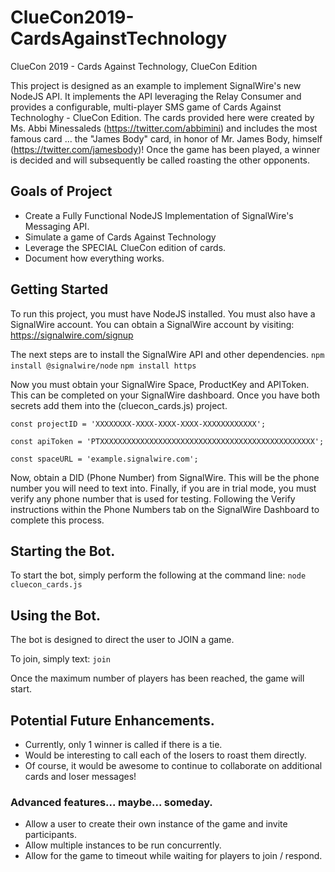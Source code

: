 # ClueCon2019-CardsAgainstTechnology
ClueCon 2019 - Cards Against Technology, ClueCon Edition

This project is designed as an example to implement SignalWire's new NodeJS API.
It implements the API leveraging the Relay Consumer and provides a configurable, multi-player SMS game of Cards Against Technologhy - ClueCon Edition.  The cards provided here were created by Ms. Abbi Minessaleds (https://twitter.com/abbimini) and includes the most famous card ... the "James Body" card, in honor of Mr. James Body, himself (https://twitter.com/jamesbody)!  Once the game has been played, a winner is decided and will subsequently be called roasting the other opponents.

## Goals of Project

* Create a Fully Functional NodeJS Implementation of SignalWire's Messaging API.
* Simulate a game of Cards Against Technology
* Leverage the SPECIAL ClueCon edition of cards.
* Document how everything works.

## Getting Started
To run this project, you must have NodeJS installed.  You must also have a SignalWire account.
You can obtain a SignalWire account by visiting:  https://signalwire.com/signup

The next steps are to install the SignalWire API and other dependencies.
`npm install @signalwire/node`
`npm install https`

Now you must obtain your SignalWire Space, ProductKey and APIToken.  This can be completed on your SignalWire dashboard.  Once you have both secrets add them into the (cluecon_cards.js) project.

`const projectID = 'XXXXXXXX-XXXX-XXXX-XXXX-XXXXXXXXXXXX';`

`const apiToken = 'PTXXXXXXXXXXXXXXXXXXXXXXXXXXXXXXXXXXXXXXXXXXXXXXXX';`

`const spaceURL = 'example.signalwire.com';`

Now, obtain a DID (Phone Number) from SignalWire.  This will be the phone number you will need to text into.
Finally, if you are in trial mode, you must verify any phone number that is used for testing.  Following the Verify instructions within the Phone Numbers tab on the SignalWire Dashboard to complete this process.

## Starting the Bot.
To start the bot, simply perform the following at the command line:
`node cluecon_cards.js`

## Using the Bot.
The bot is designed to direct the user to JOIN a game.

To join, simply text:  `join`

Once the maximum number of players has been reached, the game will start.

## Potential Future Enhancements.
* Currently, only 1 winner is called if there is a tie.
* Would be interesting to call each of the losers to roast them directly.
* Of course, it would be awesome to continue to collaborate on additional cards and loser messages!

### Advanced features... maybe... someday.
* Allow a user to create their own instance of the game and invite participants.
* Allow multiple instances to be run concurrently.
* Allow for the game to timeout while waiting for players to join / respond.

